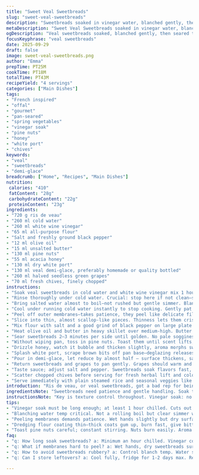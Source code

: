 ```yaml
---
title: "Sweet Veal Sweetbreads"
slug: "sweet-veal-sweetbreads"
description: "Sweetbreads soaked in vinegar water, blanched gently, then pan-seared until golden. Tossed with toasted pine nuts caramelized in honey, deglazed with white port, simmered with demi-glace and juicy green grapes. Finished with fresh chives, ideal with rice and seasonal veggies. Uses all classic veal sweetbread techniques but swapped demi-glace source and slight ingredient tweaks for a fresh twist."
metaDescription: "Sweet Veal Sweetbreads soaked in vinegar water, blanched, seared golden with pine nuts caramelized in honey, deglazed with white port, simmered with demi-glace and grapes."
ogDescription: "Veal sweetbreads soaked, blanched gently, then seared till golden. Tossed with honeyed pine nuts, white port splash, demi-glace, and plump green grapes. Bold texture play."
focusKeyphrase: "veal sweetbreads"
date: 2025-09-29
draft: false
image: sweet-veal-sweetbreads.png
author: "Emma"
prepTime: PT25M
cookTime: PT18M
totalTime: PT43M
recipeYield: "4 servings"
categories: ["Main Dishes"]
tags:
- "French inspired"
- "offal"
- "gourmet"
- "pan-seared"
- "spring vegetables"
- "vinegar soak"
- "pine nuts"
- "honey"
- "white port"
- "chives"
keywords:
- "veal"
- "sweetbreads"
- "demi-glace"
breadcrumb: ["Home", "Recipes", "Main Dishes"]
nutrition: 
 calories: "410"
 fatContent: "28g"
 carbohydrateContent: "22g"
 proteinContent: "23g"
ingredients:
- "720 g ris de veau"
- "260 ml cold water"
- "260 ml white wine vinegar"
- "65 ml all-purpose flour"
- "Salt and freshly ground black pepper"
- "12 ml olive oil"
- "15 ml unsalted butter"
- "130 ml pine nuts"
- "55 ml acacia honey"
- "130 ml dry white port"
- "130 ml veal demi-glace, preferably homemade or quality bottled"
- "260 ml halved seedless green grapes"
- "70 ml fresh chives, finely chopped"
instructions:
- "Soak veal sweetbreads in cold water and white wine vinegar mix 1 hour in fridge. Rinsing well afterward rinses off grime, ensures cleaner flavor."
- "Rinse thoroughly under cold water. Crucial: stop here if not clean—sweetbreads hide grit."
- "Bring salted water almost to boil—not rushed but gentle simmer. Blanch sweetbreads around 11 minutes. Look for them to swell slightly, feel firm to touch, not rubbery. Overcooked? Tough as old boots."
- "Cool under running cold water instantly to stop cooking. Gently pat dry with kitchen towel."
- "Peel off outer membranes—takes patience, they peel like delicate film—imperative for tender bites."
- "Slice into thin, almost scallop-like pieces. Thinness lets them crisp up without drying."
- "Mix flour with salt and a good grind of black pepper on large plate. Dredge sweetbreads lightly – too thick a coat clumps, too thin doesn’t crisp."
- "Heat olive oil and butter in heavy skillet over medium-high. Butter foams; bubbles signal temp; if browns too fast, dial down."
- "Sear sweetbreads 2–3 minutes per side until golden. No pale sogginess allowed. Reserves juices, caramelizes exterior. Remove, hold warm under foil."
- "Without wiping pan, toss in pine nuts. Toast them until scent lifts, nuts turn golden (eyes and nose, not just color)."
- "Drizzle honey, watch it bubble and thicken slightly, aroma morphs sweet and floral."
- "Splash white port, scrape brown bits off pan base—deglazing releases concentrated flavor layers."
- "Pour in demi-glace, let reduce by almost half — surface thickens, sauce clings to spoon. Concentrated umami right here."
- "Return sweetbreads and grapes to pan gently. Grapes should warm and plump, not burst—about 1–2 minutes. Nice pop of acidity after honey."
- "Taste sauce; adjust salt and pepper. Sweetbreads soak flavors fast, balance is key."
- "Scatter chopped chives before serving for fresh herbal lift and color contrast."
- "Serve immediately with plain steamed rice and seasonal veggies like grilled asparagus or sautéed spinach to cut richness."
introduction: "Ris de veau, or veal sweetbreads, got a bad rep for being overly rich or tricky to get right. Took me a while to figure texture and flavor balance. Soaking in vinegar water? Not just tradition, pulls out blood and softens. Too little blanching and they’re chewy; too much, a shoe sole. Caramelizing pine nuts with honey adds this unexpected toasted sweetness, but be quick—honey burns in a heartbeat. Using white port instead of typical red cuts back that heavy jammy note; fresher vibe. Green grapes tossed in at the end for tart bursts. Chives? Not just garnish but punchy freshness. Rice or light roots round out, prevents this from becoming a heavy, dull plate. Remember, watch closely every stage. Sweetbreads don’t forgive."
ingredientsNote: "Sweetbreads need patience and gentle handling. Soak them a bit longer than recipes say if not farm fresh; stinkiness signals rush job. White wine vinegar is preferred but apple cider vinegar works for a fruitier note. Use all-purpose flour but sift it fine; lumps mean uneven crust and clumps in pan. Olive oil and butter combo gives flavor and browning control; swap olive oil with grapeseed if you want cleaner taste and higher smoke point. Pine nuts can be pricey, replace with toasted almonds or walnuts for a nuttier bite but watch textural difference. Honey choice matters—mild like acacia or a mild orange blossom—strong buckwheat overwhelms delicate sweetbreads. Veal demi-glace homemade or good store-bought, not cheap gravy mix. White port best found in liquor shops, but dry sherry as a fallback, less fruit, more earthy depth. Seedless green grapes best; red grapes make sauce visually busy but work in a pinch. Chives fresh always, frozen no, loses that snap. If stuck, fresh scallions can sub but mild onion note changes character."
instructionsNote: "Key is texture control throughout. Vinegar soak: no less than an hour, better chilling whole time. Quickly rinse well after to eliminate vinegary edge. Blanching water shouldn't boil fiercely—bubbles gently rising means even cooking and prevents toughening protein. Membrane removal: hands wet but dry surface to peel easily, don't rush. Slice thin; thick pieces take too long to cook and won’t crisp well. Dredging: coat thinly, shake off excess flour so pan doesn’t clog or burn flour bits turning bitter. Heat oil and butter until shimmer but butter not brown; medium-high hits crisp edges without burning. Pine nuts: toast constantly stirred—nuts go burnt quick, ruining nutty flavor. Honey added once nuts toasted, cook just to veil nuts. Deglazing loud sizzle, scrapes up nut and fond flavors. Sauce reduction crucial, watch carefully; too thick turns gloopy, too thin lacks punch. Reheat sweetbreads gently in sauce—high heat toughens them. Grapes last minute, just warmed, shouldn’t burst. Season toward end; sauce concentrates, salt can amplify. Chives off heat, add at table if possible, preserves vibrant green and fresh bite. Serve ASAP; sweetbreads toughen if cooled. Rice and veg sides should be simple and fresh, no sauce competition. Big fan of slightly undercooked veg to contrast texture."
tips:
- "Vinegar soak must be long enough; at least 1 hour chilled. Cuts out blood, tames funk. Rinse well after or vinegar lingers, sharp edge ruins subtle sweetness. Don’t shortcut. Use white wine vinegar mainly but apple cider works when you want slight fruitiness."
- "Blanching water temp critical. Not a rolling boil but clear simmer with gentle bubbles. Too hot means tough rubbery bites. Watch swelling, feel for firmness not springy or mushy. Eleven minutes is guideline, adjust by size. Rinse in cold water immediately; stops cooking dead cold abrupt."
- "Peeling membranes demands patience. Wet hands slightly but dry surface helps grab thin film. Membrane left turns chewy, ruins mouthfeel. Peel like delicate skin off fruit; no rush. If stubborn, score lightly or refresh in cold water; easier to slip off then. Thin slices key to crisp finish; thick slices steam not sauté."
- "Dredging flour coating thin—thick coats gum up, burn fast, give bitter spots. Mix salt and pepper evenly in flour before dredging. Shake off excess flour fully or flour burns and turns bitter in pan. Heat oil plus butter; combo balances smoke point with flavor. Butter foaming is signal but browning butter means too hot, lower heat."
- "Toast pine nuts careful; constant stirring. Nuts burn easily. Aroma is clue, nutty sweet scent rising. Add honey after nuts toast brown slightly; watch honey bubble rise then thicken just a bit to veil pine nuts, not burn. White port splash makes loud sizzle on hot pan, scrape dark bits to lift flavor layers; goes in before demi-glace for base."
faq:
- "q: How long soak sweetbreads? a: Minimum an hour chilled. Vinegar concentration matters; more time can soften tough bits but don’t overdo or protein breaks down too mushy. Rinse right after, no residue or sharp bite hangs around."
- "q: What if membranes hard to peel? a: Wet hands, dry sweetbreads surface helps slip off membranes. Sometimes score a bit or submerge in cold water again for minutes. Membranes must come off; else tough texture wrecks whole dish."
- "q: How to avoid sweetbreads rubbery? a: Control blanch temp. Water simmer, not boil. Watch timing, eleven minutes works but depends on size. Fish out at swollen but firm stage. Chill in cold water to stop heat immediately. Overcook and they get shoe sole texture. Undercook and chewy."
- "q: Can I store leftovers? a: Cool fully, fridge for 1-2 days max. Reheat slow in sauce not high heat or toughens fast. Freeze okay wrapped tight but flavor and texture dull. No freezer too long; offal loses charm. Reheat just before serving, no re-sizzle."

---
```

